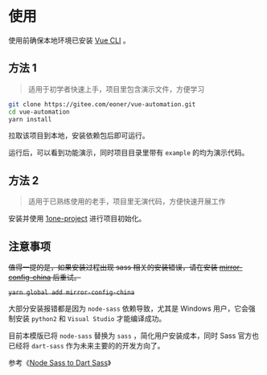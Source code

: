 # 使用

使用前确保本地环境已安装 [Vue CLI](https://cli.vuejs.org/zh/) 。

## 方法 1

> 适用于初学者快速上手，项目里包含演示文件，方便学习

```bash
git clone https://gitee.com/eoner/vue-automation.git
cd vue-automation
yarn install
```

拉取该项目到本地，安装依赖包后即可运行。

运行后，可以看到功能演示，同时项目目录里带有 `example` 的均为演示代码。

## 方法 2

> 适用于已熟练使用的老手，项目里无演代码，方便快速开展工作

安装并使用 [1one-project](https://www.npmjs.com/package/1one-project) 进行项目初始化。

## 注意事项

~~值得一提的是，如果安装过程出现 sass 相关的安装错误，请在安装 [mirror-config-china](https://www.npmjs.com/package/mirror-config-china) 后重试。~~

~~```yarn global add mirror-config-china```~~

大部分安装报错都是因为 `node-sass` 依赖导致，尤其是 Windows 用户，它会强制安装 `python2` 和 `Visual Studio` 才能编译成功。

目前本模版已将 `node-sass` 替换为 `sass` ，简化用户安装成本，同时 Sass 官方也已经将 `dart-sass` 作为未来主要的的开发方向了。

参考《[Node Sass to Dart Sass](https://panjiachen.gitee.io/vue-element-admin-site/zh/guide/advanced/sass.html)》
